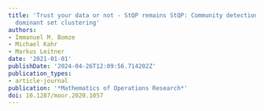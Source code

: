```yaml
---
title: 'Trust your data or not - StQP remains StQP: Community detection via robust
  dominant set clustering'
authors:
- Immanuel M. Bomze
- Michael Kahr
- Markus Leitner
date: '2021-01-01'
publishDate: '2024-04-26T12:09:56.714202Z'
publication_types:
- article-journal
publication: '*Mathematics of Operations Research*'
doi: 10.1287/moor.2020.1057
---
```

